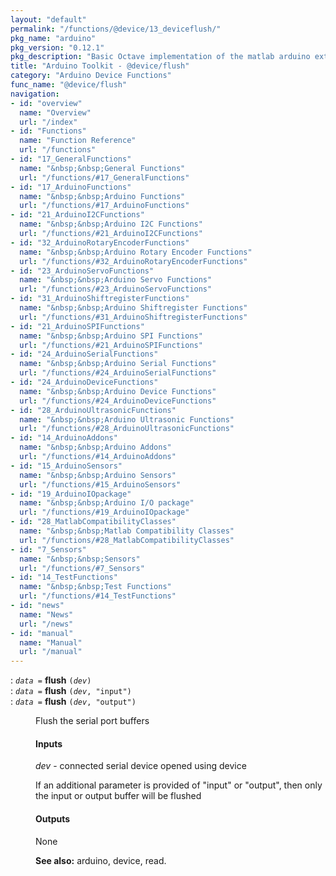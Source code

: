 ```yaml
---
layout: "default"
permalink: "/functions/@device/13_deviceflush/"
pkg_name: "arduino"
pkg_version: "0.12.1"
pkg_description: "Basic Octave implementation of the matlab arduino extension,  allowing communication to a programmed arduino board to control its  hardware."
title: "Arduino Toolkit - @device/flush"
category: "Arduino Device Functions"
func_name: "@device/flush"
navigation:
- id: "overview"
  name: "Overview"
  url: "/index"
- id: "Functions"
  name: "Function Reference"
  url: "/functions"
- id: "17_GeneralFunctions"
  name: "&nbsp;&nbsp;General Functions"
  url: "/functions/#17_GeneralFunctions"
- id: "17_ArduinoFunctions"
  name: "&nbsp;&nbsp;Arduino Functions"
  url: "/functions/#17_ArduinoFunctions"
- id: "21_ArduinoI2CFunctions"
  name: "&nbsp;&nbsp;Arduino I2C Functions"
  url: "/functions/#21_ArduinoI2CFunctions"
- id: "32_ArduinoRotaryEncoderFunctions"
  name: "&nbsp;&nbsp;Arduino Rotary Encoder Functions"
  url: "/functions/#32_ArduinoRotaryEncoderFunctions"
- id: "23_ArduinoServoFunctions"
  name: "&nbsp;&nbsp;Arduino Servo Functions"
  url: "/functions/#23_ArduinoServoFunctions"
- id: "31_ArduinoShiftregisterFunctions"
  name: "&nbsp;&nbsp;Arduino Shiftregister Functions"
  url: "/functions/#31_ArduinoShiftregisterFunctions"
- id: "21_ArduinoSPIFunctions"
  name: "&nbsp;&nbsp;Arduino SPI Functions"
  url: "/functions/#21_ArduinoSPIFunctions"
- id: "24_ArduinoSerialFunctions"
  name: "&nbsp;&nbsp;Arduino Serial Functions"
  url: "/functions/#24_ArduinoSerialFunctions"
- id: "24_ArduinoDeviceFunctions"
  name: "&nbsp;&nbsp;Arduino Device Functions"
  url: "/functions/#24_ArduinoDeviceFunctions"
- id: "28_ArduinoUltrasonicFunctions"
  name: "&nbsp;&nbsp;Arduino Ultrasonic Functions"
  url: "/functions/#28_ArduinoUltrasonicFunctions"
- id: "14_ArduinoAddons"
  name: "&nbsp;&nbsp;Arduino Addons"
  url: "/functions/#14_ArduinoAddons"
- id: "15_ArduinoSensors"
  name: "&nbsp;&nbsp;Arduino Sensors"
  url: "/functions/#15_ArduinoSensors"
- id: "19_ArduinoIOpackage"
  name: "&nbsp;&nbsp;Arduino I/O package"
  url: "/functions/#19_ArduinoIOpackage"
- id: "28_MatlabCompatibilityClasses"
  name: "&nbsp;&nbsp;Matlab Compatibility Classes"
  url: "/functions/#28_MatlabCompatibilityClasses"
- id: "7_Sensors"
  name: "&nbsp;&nbsp;Sensors"
  url: "/functions/#7_Sensors"
- id: "14_TestFunctions"
  name: "&nbsp;&nbsp;Test Functions"
  url: "/functions/#14_TestFunctions"
- id: "news"
  name: "News"
  url: "/news"
- id: "manual"
  name: "Manual"
  url: "/manual"
---
```

<dl class="first-deftypefn">
<dt class="deftypefn" id="index-flush"><span class="category-def">: </span><span><code class="def-type"><var class="var">data</var> =</code> <strong class="def-name">flush</strong> <code class="def-code-arguments">(<var class="var">dev</var>)</code><a class="copiable-link" href='#index-flush'></a></span></dt>
<dt class="deftypefnx def-cmd-deftypefn" id="index-flush-1"><span class="category-def">: </span><span><code class="def-type"><var class="var">data</var> =</code> <strong class="def-name">flush</strong> <code class="def-code-arguments">(<var class="var">dev</var>, &quot;input&quot;)</code><a class="copiable-link" href='#index-flush-1'></a></span></dt>
<dt class="deftypefnx def-cmd-deftypefn" id="index-flush-2"><span class="category-def">: </span><span><code class="def-type"><var class="var">data</var> =</code> <strong class="def-name">flush</strong> <code class="def-code-arguments">(<var class="var">dev</var>, &quot;output&quot;)</code><a class="copiable-link" href='#index-flush-2'></a></span></dt>
<dd><p>Flush the serial port buffers
</p>
<h4 class="subsubheading" id="Inputs">Inputs</h4>
<p><var class="var">dev</var> - connected serial device opened using device
</p>
<p>If an additional parameter is provided of &quot;input&quot; or &quot;output&quot;,
 then only the input or output buffer will be flushed
</p>
<h4 class="subsubheading" id="Outputs">Outputs</h4>
<p>None
</p>

<p><strong class="strong">See also:</strong> arduino, device, read.
 </p></dd></dl>